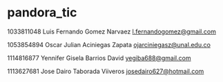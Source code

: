 # pandora_tic
1033811048 Luis Fernando Gomez Narvaez l.fernandogomez@gmail.com

1053854894 Oscar Julian Aciniegas Zapata ojarciniegasz@unal.edu.co

1114816877 Yennifer Gisela Barrios David yegiba688@gmail.com

1113627681 Jose Dairo Taborada Viiveros josedairo627@hotmail.com
